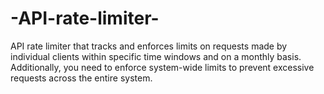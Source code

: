 # -API-rate-limiter-
 API rate limiter that tracks and enforces limits on requests made by individual clients within specific time windows and on a monthly basis. Additionally, you need to enforce system-wide limits to prevent excessive requests across the entire system. 
